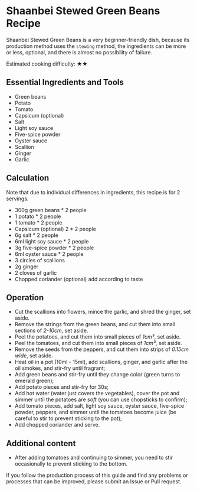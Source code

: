 # Shaanbei Stewed Green Beans Recipe

Shaanbei Stewed Green Beans is a very beginner-friendly dish, because its production method uses the `stewing` method, the ingredients can be more or less, optional, and there is almost no possibility of failure.

Estimated cooking difficulty: ★★

## Essential Ingredients and Tools

- Green beans
- Potato
- Tomato
- Capsicum (optional)
- Salt
- Light soy sauce
- Five-spice powder
- Oyster sauce
- Scallion
- Ginger
- Garlic

## Calculation

Note that due to individual differences in ingredients, this recipe is for 2 servings.

- 300g green beans * 2 people
- 1 potato * 2 people
- 1 tomato * 2 people
- Capsicum (optional) 2 * 2 people
- 6g salt * 2 people
- 6ml light soy sauce * 2 people
- 3g five-spice powder * 2 people
- 6ml oyster sauce * 2 people
- 3 circles of scallions
- 2g ginger
- 2 cloves of garlic
- Chopped coriander (optional) add according to taste

## Operation

- Cut the scallions into flowers, mince the garlic, and shred the ginger, set aside.
- Remove the strings from the green beans, and cut them into small sections of *2-10cm*, set aside.
- Peel the potatoes, and cut them into small pieces of *1cm³*, set aside.
- Peel the tomatoes, and cut them into small pieces of *1cm³*, set aside.
- Remove the seeds from the peppers, and cut them into strips of *0.15cm wide*, set aside.
- Heat oil in a pot (10ml - 15ml), add scallions, ginger, and garlic after the oil smokes, and stir-fry until fragrant;
- Add green beans and stir-fry until they change color (green turns to emerald green);
- Add potato pieces and stir-fry for 30s;
- Add hot water (water just covers the vegetables), cover the pot and simmer until the potatoes are *soft* (you can use chopsticks to confirm);
- Add tomato pieces, add salt, light soy sauce, oyster sauce, five-spice powder, peppers, and simmer until the tomatoes become juice (be careful to stir to prevent sticking to the pot);
- Add chopped coriander and serve.

## Additional content

- After adding tomatoes and continuing to simmer, you need to stir occasionally to prevent sticking to the bottom.

If you follow the production process of this guide and find any problems or processes that can be improved, please submit an Issue or Pull request.
